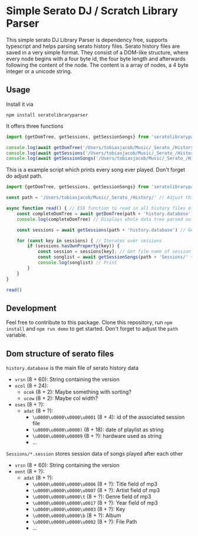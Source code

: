 # Simple Serato DJ / Scratch Library Parser
This simple serato DJ Library Parser is dependency free, supports typescript and helps parsing serato history files. Serato history files are saved in a very simple format. They consist of a DOM-like structure, where every node begins with a four byte id, the four byte length and afterwards following the content of the node. The content is a array of nodes, a 4 byte integer or a unicode string.

## Usage
Install it via

```
npm install seratolibraryparser
```

It offers three functions

```javascript
import {getDomTree, getSessions, getSessionSongs} from 'seratolibraryparser'

console.log(await getDomTree('/Users/tobiasjacob/Music/_Serato_/History/history.database')) // Parses a whole dom tree, just for demo purposes, if you want to analyze other tags
console.log(await getSessions('/Users/tobiasjacob/Music/_Serato_/History/history.database')) // Prints a dict with a key for each session file
console.log(await getSessionSongs('/Users/tobiasjacob/Music/_Serato_/History/Sessions/41.session')) // Prints all songs in this file
```

This is a example script which prints every song ever played. Don't forget do adjust path.

```javascript
import {getDomTree, getSessions, getSessionSongs} from 'seratolibraryparser'

const path = '/Users/tobiasjacob/Music/_Serato_/History/' // Adjust this path 

async function read() { // ES6 function to read in all history files of a user
    const completeDomTree = await getDomTree(path + 'history.database') // Parses a whole dom tree, just for demo purposes, if you want to analyze other tags
    console.log(completeDomTree) // Displays whole data tree parsed out of serato files

    const sessions = await getSessions(path + 'history.database') // Generates a dict with a key for each session file

    for (const key in sessions) { // Iterates over sessions
        if (sessions.hasOwnProperty(key)) {
            const session = sessions[key]; // Get file name of session
            const songlist = await getSessionSongs(path + 'Sessions/' + session + '.session') // Get an array of all songs in this file
            console.log(songlist) // Print
        }
    }
}

read()
```

## Development

Feel free to contribute to this package. Clone this repository, run `npm install` and `npm run demo` to get started. Don't forget to adjust the `path` variable. 

## Dom structure of serato files
`history.database` is the main file of serato history data
- `vrsn` (8 + 60): String containing the version
- `ocol` (8 + 24):
    - `ocok` (8 + 2): Maybe something with sorting?
    - `ucow` (8 + 2): Maybe col width?
- `oses` (8 + ?):
    - `adat` (8 + ?): 
        - `\u0000\u0000\u0000\u0001` (8 + 4): id of the associated session file
        - `\u0000\u0000\u0000)` (8 + 18): date of playlist as string
        - `\u0000\u0000\u00009` (8 + ?): hardware used as string
        - ...

`Sessions/*.session` stores session data of songs played after each other
- `vrsn` (8 + 60): String containing the version
- `oent` (8 + ?):
    - `adat` (8 + ?): 
        - `\u0000\u0000\u0000\u0006` (8 + ?): Title field of mp3
        - `\u0000\u0000\u0000\u0007` (8 + ?): Artist field of mp3
        - `\u0000\u0000\u0000\t` (8 + ?): Genre field of mp3
        - `\u0000\u0000\u0000\u0017` (8 + ?): Year field of mp3
        - `\u0000\u0000\u0000\u0003` (8 + ?): Key
        - `\u0000\u0000\u0000\b` (8 + ?): Album
        - `\u0000\u0000\u0000\u0002` (8 + ?): File Path
        - ...
